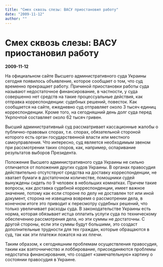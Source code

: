 ```yaml
---
title: "Смех сквозь слезы: ВАСУ приостановил работу"
date: "2009-11-12"
author: ""
---
```


# Смех сквозь слезы: ВАСУ приостановил работу

**2009-11-12** 

На официальном сайте Высшего административного суда Украины сегодня появилось объявление, которое сообщает о том, что суд  временно прекращает работу. Причиной приостановки работы суда называют недостаточное финансирование, в частности, у суда совершенно нет средств на такие процессуальные действия, как отправка корреспонденции: судебных решений, повесток. Как сообщается на сайте, ежедневно суд отправляет около 3 тысяч единиц корреспонденции. Кроме того, на сегодняшний день долг суда перед Укрпочтой составляет около 62 тысяч гривен.

Высший административный суд рассматривает кассационные жалобы о публично-правовых спорах, т.е. спорах, обязательной стороной  которого есть орган государственной власти или местного самоуправления. Что интересно, суд является необходимым звеном при рассмотрении таких споров, как, например, оспаривание результатов выборов Президента.

Положение Высшего административного суда Украины не сильно отличается от положения других судов Украины. В органах правосудия действительно отсутствуют средства на доставку корреспонденции, не хватает бумаги в достаточном количестве, помощники судей вынуждены сидеть по 9 человек в небольших комнатках. Причем такие вопросы, как доставка судебной корреспонденции, имеет важное значение, потому как если стороне по делу не доставлен тот или иной документ, сторона не извещена вовремя о рассмотрении дела, в конечном итоге это приводит к пересмотру судебных решений, что только увеличивает расходы суда. В законодательстве Украины есть норма, которая обязывает истца оплатить услуги суда по техническому обеспечению рассмотрения дела, но эти суммы не достаточны. С другой стороны, если эти суммы будут большими, это создаст дополнительные трудности для тех граждан, которые обращаются в суд, так как эти платежи ложатся на их плечи. 

Таким образом, к сегодняшним проблемам осуществления правосудия, таким как взяточничество и лоббирование, присоединяются проблемы недостатка финансирования, что создает «замечательную» картину о состоянии правосудия в Украине.
